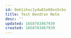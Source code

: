 ```yaml
---
id: 0eb1ihxc1y4w81e68vo5cbs
title: Test Dendron Note
desc: ''
updated: 1658783467939
created: 1658783467939
---
```

